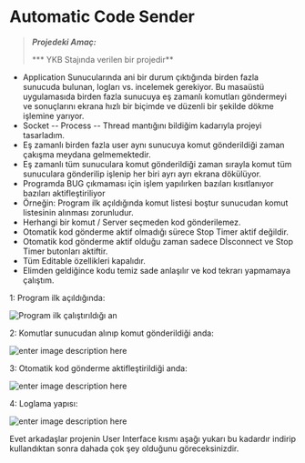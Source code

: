 Automatic Code Sender
===================

>***Projedeki Amaç:***
>
> *** YKB Stajında verilen bir projedir**

> 
 * Application Sunucularında ani bir durum çıktığında birden fazla sunucuda bulunan, logları vs. incelemek gerekiyor. Bu masaüstü uygulamasıda birden fazla sunucuya eş zamanlı komutları göndermeyi ve sonuçlarını ekrana hızlı bir biçimde ve düzenli bir şekilde dökme işlemine yarıyor.
 * Socket -- Process -- Thread mantığını bildiğim kadarıyla projeyi tasarladım.
 *  Eş zamanlı birden fazla user aynı sunucuya komut gönderildiği zaman çakışma meydana gelmemektedir.
 * Eş zamanlı tüm sunuculara komut gönderildiği zaman sırayla komut tüm sunuculara gönderilip işlenip her biri ayrı ayrı ekrana dökülüyor.
 * Programda BUG çıkmaması için işlem yapılırken bazıları kısıtlanıyor bazıları aktifleştiriliyor
 * Örneğin: Program ilk açıldığında komut listesi boştur sunucudan komut listesinin alınması zorunludur.
 * Herhangi bir komut / Server seçmeden kod gönderilemez.
 * Otomatik kod gönderme aktif olmadığı sürece Stop Timer aktif değildir.
 * Otomatik kod gönderme aktif olduğu zaman sadece Dİsconnect ve Stop Timer butonları aktiftir.
 * Tüm Editable özellikleri kapalıdır.
 * Elimden geldiğince kodu temiz sade anlaşılır ve kod tekrarı yapmamaya çalıştım.

1: Program ilk açıldığında: 

![Program ilk çalıştırıldığı an](https://drive.google.com/file/d/0B333Pihz-VhzVWtoYUh1Qk1CaXc/view?usp=sharing)

2: Komutlar sunucudan alınıp komut gönderildiği anda:

![enter image description here](https://lh6.googleusercontent.com/y8GVJNRw7nA2KRUJD63kLwi6gB0CfiBRTXCyGe6RBcjoisxKe9Cyqm7C7oQLnLBPhfOzBi9z=w1574-h653) 

3: Otomatik kod gönderme aktifleştirildiği anda:

![enter image description here](https://lh3.googleusercontent.com/di5QJI7EVFfdNXE_rS97YATgH5B6C0-Xz2CPoXphMkrFyC7kqdOLl-zHRwAA8NlfC-FwDC1g=w1574-h653)

4: Loglama yapısı: 

![enter image description here](https://lh3.googleusercontent.com/o7yODdeckmFNNBEJmDlMc7UR7P3bMY6WkcxwGS5j3MJ0gocwiY2RA45KVhrHjq5aZHI6CLJS=w1574-h653)


Evet arkadaşlar projenin User Interface kısmı aşağı yukarı bu kadardır indirip kullandıktan sonra dahada çok şey olduğunu göreceksinizdir.
